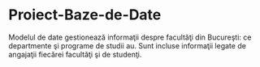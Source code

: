 # Proiect-Baze-de-Date
Modelul de date gestionează informaţii despre facultăţi din Bucureşti: ce departmente şi programe de studii au. Sunt incluse informaţii legate de angajaţii fiecărei facultăţi şi de studenţi. 
